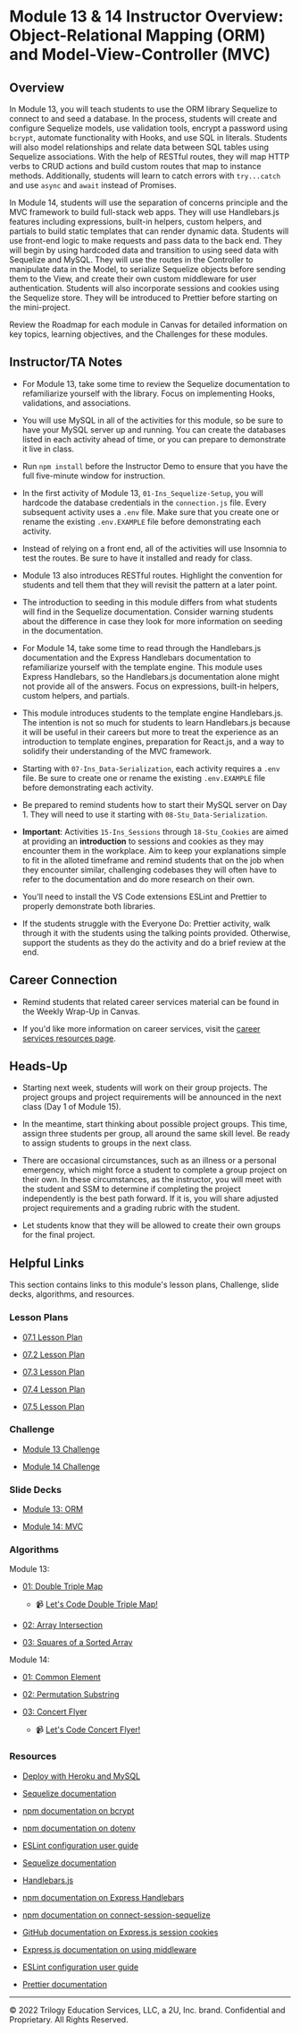 # Module 13 & 14 Instructor Overview: Object-Relational Mapping (ORM) and Model-View-Controller (MVC)

## Overview

In Module 13, you will teach students to use the ORM library Sequelize to connect to and seed a database. In the process, students will create and configure Sequelize models, use validation tools, encrypt a password using `bcrypt`, automate functionality with Hooks, and use SQL in literals. Students will also model relationships and relate data between SQL tables using Sequelize associations. With the help of RESTful routes, they will map HTTP verbs to CRUD actions and build custom routes that map to instance methods. Additionally, students will learn to catch errors with `try...catch` and use `async` and `await` instead of Promises.

In Module 14, students will use the separation of concerns principle and the MVC framework to build full-stack web apps. They will use Handlebars.js features including expressions, built-in helpers, custom helpers, and partials to build static templates that can render dynamic data. Students will use front-end logic to make requests and pass data to the back end. They will begin by using hardcoded data and transition to using seed data with Sequelize and MySQL. They will use the routes in the Controller to manipulate data in the Model, to serialize Sequelize objects before sending them to the View, and create their own custom middleware for user authentication. Students will also incorporate sessions and cookies using the Sequelize store. They will be introduced to Prettier before starting on the mini-project.

Review the Roadmap for each module in Canvas for detailed information on key topics, learning objectives, and the Challenges for these modules.

## Instructor/TA Notes

* For Module 13, take some time to review the Sequelize documentation to refamiliarize yourself with the library. Focus on implementing Hooks, validations, and associations.

* You will use MySQL in all of the activities for this module, so be sure to have your MySQL server up and running. You can create the databases listed in each activity ahead of time, or you can prepare to demonstrate it live in class.

* Run `npm install` before the Instructor Demo to ensure that you have the full five-minute window for instruction.

* In the first activity of Module 13, `01-Ins_Sequelize-Setup`, you will hardcode the database credentials in the `connection.js` file. Every subsequent activity uses a `.env` file. Make sure that you create one or rename the existing `.env.EXAMPLE` file before demonstrating each activity.

* Instead of relying on a front end, all of the activities will use Insomnia to test the routes. Be sure to have it installed and ready for class.

* Module 13 also introduces RESTful routes. Highlight the convention for students and tell them that they will revisit the pattern at a later point.

* The introduction to seeding in this module differs from what students will find in the Sequelize documentation. Consider warning students about the difference in case they look for more information on seeding in the documentation.

* For Module 14, take some time to read through the Handlebars.js documentation and the Express Handlebars documentation to refamiliarize yourself with the template engine. This module uses Express Handlebars, so the Handlebars.js documentation alone might not provide all of the answers. Focus on expressions, built-in helpers, custom helpers, and partials.

* This module introduces students to the template engine Handlebars.js. The intention is not so much for students to learn Handlebars.js because it will be useful in their careers but more to treat the experience as an introduction to template engines, preparation for React.js, and a way to solidify their understanding of the MVC framework.

* Starting with `07-Ins_Data-Serialization`, each activity requires a `.env` file. Be sure to create one or rename the existing `.env.EXAMPLE` file before demonstrating each activity.

* Be prepared to remind students how to start their MySQL server on Day 1. They will need to use it starting with `08-Stu_Data-Serialization`.

* **Important**: Activities `15-Ins_Sessions` through `18-Stu_Cookies` are aimed at providing an **introduction** to sessions and cookies as they may encounter them in the workplace. Aim to keep your explanations simple to fit in the alloted timeframe and remind students that on the job when they encounter similar, challenging codebases they will often have to refer to the documentation and do more research on their own.

* You'll need to install the VS Code extensions ESLint and Prettier to properly demonstrate both libraries.

* If the students struggle with the Everyone Do: Prettier activity, walk through it with the students using the talking points provided. Otherwise, support the students as they do the activity and do a brief review at the end.

## Career Connection

* Remind students that related career services material can be found in the Weekly Wrap-Up in Canvas.

* If you'd like more information on career services, visit the [career services resources page](https://careernetwork.2u.com/?utm_medium=Academics&utm_source=boot_camp/).

## Heads-Up

* Starting next week, students will work on their group projects. The project groups and project requirements will be announced in the next class (Day 1 of Module 15).

* In the meantime, start thinking about possible project groups. This time, assign three students per group, all around the same skill level. Be ready to assign students to groups in the next class.

* There are occasional circumstances, such as an illness or a personal emergency, which might force a student to complete a group project on their own. In these circumstances, as the instructor, you will meet with the student and SSM to determine if completing the project independently is the best path forward. If it is, you will share adjusted project requirements and a grading rubric with the student.

* Let students know that they will be allowed to create their own groups for the final project.

## Helpful Links

This section contains links to this module's lesson plans, Challenge, slide decks, algorithms, and resources.

### Lesson Plans

  * [07.1 Lesson Plan](./01-Day/01-Day-LessonPlan.md)

  * [07.2 Lesson Plan](./02-Day/02-Day-LessonPlan.md)

  * [07.3 Lesson Plan](./03-Day/03-Day-LessonPlan.md)

  * [07.4 Lesson Plan](./04-Day/04-Day-LessonPlan.md)

  * [07.5 Lesson Plan](./05-Day/05-Day-LessonPlan.md)

### Challenge

  * [Module 13 Challenge](../../../01-Class-Content/13-ORM/02-Challenge)

  * [Module 14 Challenge](../../../01-Class-Content/14-MVC/02-Challenge)

### Slide Decks

  * [Module 13: ORM](https://docs.google.com/presentation/d/12L1MgEGt-oHIPMNWisv2QAxZ3J4NQNpAxk2jY2rXtyM/edit?usp=sharing)

  * [Module 14: MVC](https://docs.google.com/presentation/d/1RIA8VZVN4_JAaL0xSPf1GPc8b5dJlM5V43EVNEZ_kfA/edit?usp=sharing)

### Algorithms

Module 13:

* [01: Double Triple Map](../../../01-Class-Content/13-ORM/03-Algorithms/01-double-triple-map/)

  * 📹 [Let's Code Double Triple Map!](https://2u-20.wistia.com/medias/pz1ugrv0yu)

* [02: Array Intersection](../../../01-Class-Content/13-ORM/03-Algorithms/02-array-intersection/)

* [03: Squares of a Sorted Array](../../../01-Class-Content/13-ORM/03-Algorithms/03-squares-of-a-sorted-array/)

Module 14:

  * [01: Common Element](../../../01-Class-Content/14-MVC/03-Algorithms/01-common-element/)

  * [02: Permutation Substring](../../../01-Class-Content/14-MVC/03-Algorithms/02-permutation-substring/)

  * [03: Concert Flyer](../../../01-Class-Content/14-MVC/03-Algorithms/03-concert-flyer/)

    * 📹 [Let's Code Concert Flyer!](https://2u-20.wistia.com/medias/42ac9axtbq)

### Resources

* [Deploy with Heroku and MySQL](https://coding-boot-camp.github.io/full-stack/heroku/deploy-with-heroku-and-mysql)

* [Sequelize documentation](https://sequelize.org/master/)

* [npm documentation on bcrypt](https://www.npmjs.com/package/bcrypt)

* [npm documentation on dotenv](https://www.npmjs.com/package/dotenv)

* [ESLint configuration user guide](https://eslint.org/docs/user-guide/configuring)

* [Sequelize documentation](https://sequelize.org/master/)

* [Handlebars.js](https://handlebarsjs.com/)

* [npm documentation on Express Handlebars](https://www.npmjs.com/package/express-handlebars)

* [npm documentation on connect-session-sequelize](https://www.npmjs.com/package/connect-session-sequelize)

* [GitHub documentation on Express.js session cookies](https://github.com/expressjs/session#cookie)

* [Express.js documentation on using middleware](https://expressjs.com/en/guide/using-middleware.html)

* [ESLint configuration user guide](https://eslint.org/docs/user-guide/configuring)

* [Prettier documentation](https://prettier.io/docs/en/index.html)

---
© 2022 Trilogy Education Services, LLC, a 2U, Inc. brand. Confidential and Proprietary. All Rights Reserved.
